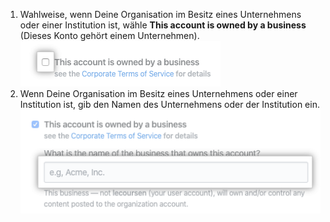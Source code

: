 1. Wahlweise, wenn Deine Organisation im Besitz eines Unternehmens oder einer Institution ist, wähle **This account is owned by a business** (Dieses Konto gehört einem Unternehmen). ![Kontrollkästchen für Organisationen, die sich im Besitz eines Unternehmens befinden](/assets/images/help/organizations/organization-belongs-to.png)
2. Wenn Deine Organisation im Besitz eines Unternehmens oder einer Institution ist, gib den Namen des Unternehmens oder der Institution ein. ![Feld „Name of Business or institution" (Namen des Unternehmens oder der Institution)](/assets/images/help/organizations/name-of-business.png)
